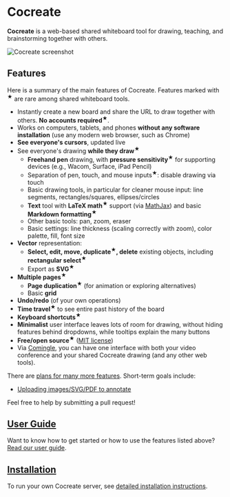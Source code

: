 # Cocreate

**Cocreate** is a web-based shared whiteboard tool for drawing, teaching, and
brainstorming together with others.

![Cocreate screenshot](http://erikdemaine.org/software/cocreate_large.png)

## Features

Here is a summary of the main features of Cocreate.
Features marked with <sup>★</sup> are rare among shared whiteboard tools.

* Instantly create a new board and share the URL to draw together with others.
  **No accounts required**<sup>★</sup>.
* Works on computers, tablets, and phones **without any software installation**
  (use any modern web browser, such as Chrome)
* **See everyone's cursors**, updated live
* See everyone's drawing **while they draw**<sup>★</sup>
  * **Freehand pen** drawing, with **pressure sensitivity**<sup>★</sup>
    for supporting devices (e.g., Wacom, Surface, iPad Pencil)
  * Separation of pen, touch, and mouse inputs<sup>★</sup>: disable drawing via touch
  * Basic drawing tools, in particular for cleaner mouse input:
    line segments, rectangles/squares, ellipses/circles
  * **Text** tool with **LaTeX math**<sup>★</sup> support
    (via [MathJax](https://www.mathjax.org/))
    and basic **Markdown formatting**<sup>★</sup>
  * Other basic tools: pan, zoom, eraser
  * Basic settings: line thickness (scaling correctly with zoom),
    color palette, fill, font size
* **Vector** representation:
  * **Select, edit, move, duplicate<sup>★</sup>, delete** existing objects,
    including **rectangular select**<sup>★</sup>
  * Export as **SVG**<sup>★</sup>
* **Multiple pages**<sup>★</sup>
  * **Page duplication**<sup>★</sup> (for animation or exploring alternatives)
  * Basic **grid**
* **Undo/redo** (of your own operations)
* **Time travel**<sup>★</sup> to see entire past history of the board
* **Keyboard shortcuts**<sup>★</sup>
* **Minimalist** user interface leaves lots of room for drawing,
  without hiding features behind dropdowns,
  while tooltips explain the many buttons
* **Free/open source**<sup>★</sup> ([MIT license](LICENSE))
* Via [Comingle](https://github.com/edemaine/comingle),
  you can have one interface with both your video conference and
  your shared Cocreate drawing (and any other web tools).

There are
[plans for many more features](https://github.com/edemaine/cocreate/issues).
Short-term goals include:

* [Uploading images/SVG/PDF to annotate](https://github.com/edemaine/cocreate/issues/22)

Feel free to help by submitting a pull request!

## [User Guide](doc/README.md)

Want to know how to get started or how to use the features listed above?
[Read our user guide](docs/README.md).

## [Installation](INSTALL.md)

To run your own Cocreate server, see
[detailed installation instructions](INSTALL.md).
